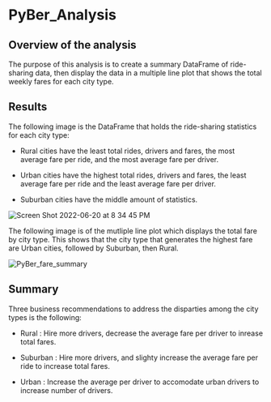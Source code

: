 # PyBer_Analysis
## Overview of the analysis 
The purpose of this analysis is to create a summary DataFrame of ride-sharing data, then display the data in a multiple line plot that shows the total weekly fares for each city type. 

## Results
The following image is the DataFrame that holds the ride-sharing statistics for each city type: 
  - Rural cities have the least total rides, drivers and fares, the most average fare per ride, and the most average fare per driver. 
  
  - Urban cities have the highest total rides, drivers and fares, the least average fare per ride and the least average fare per driver. 
  
  - Suburban cities have the middle amount of statistics.

![Screen Shot 2022-06-20 at 8 34 45 PM](https://user-images.githubusercontent.com/97639454/174710846-83b51fd4-ed3e-41d8-ac72-65c1f608b97d.png)


The following image is of the mutliple line plot which displays the total fare by city type. This shows that the city type that generates the highest fare are Urban cities, followed by Suburban, then Rural. 

![PyBer_fare_summary](https://user-images.githubusercontent.com/97639454/174710229-6dc9ef08-d368-4f2a-8808-ae7e87bef6de.png)

## Summary
Three business recommendations to address the disparties among the city types is the following: 
  - Rural : Hire more drivers, decrease the average fare per driver to inrease total fares.

  - Suburban : Hire more drivers, and slighty increase the average fare per ride to increase total fares.

  - Urban : Increase the average per driver to accomodate urban drivers to increase number of drivers.
